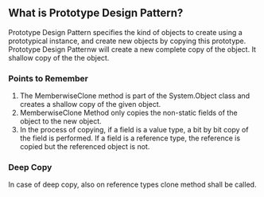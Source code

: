 ## What is Prototype Design Pattern?
Prototype Design Pattern specifies the kind of objects to create using a prototypical instance, and create new objects by copying this prototype.
Prototype Design Patternw will create a new complete copy of the object. It shallow copy of the the object.


### Points to Remember
1. The MemberwiseClone method is part of the System.Object class and creates a shallow copy of the given object.
2. MemberwiseClone Method only copies the non-static fields of the object to the new object.
3. In the process of copying, if a field is a value type, a bit by bit copy of the field is performed. 
If a field is a reference type, the reference is copied but the referenced object is not.

### Deep Copy
In case of deep copy, also on reference types clone method shall be called.